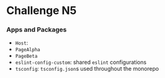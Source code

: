 # Challenge N5

### Apps and Packages

- `Host`:
- `PageAlpha`
- `PageBeta`
- `eslint-config-custom`: shared `eslint` configurations
- `tsconfig`: `tsconfig.json`s used throughout the monorepo
